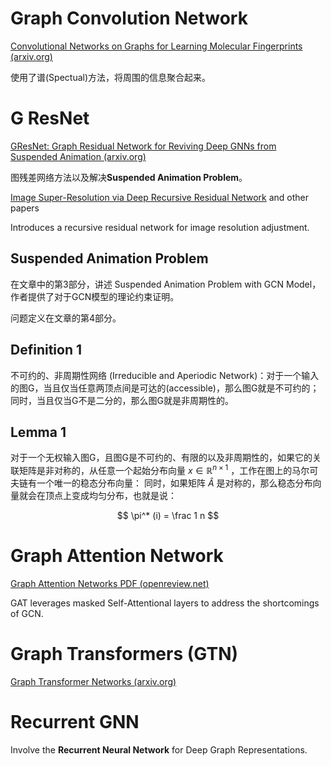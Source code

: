 # Graph Convolution Network

[Convolutional Networks on Graphs for Learning Molecular Fingerprints (arxiv.org)](https://arxiv.org/abs/1509.09292)

使用了谱(Spectual)方法，将周围的信息聚合起来。

# G ResNet

[GResNet: Graph Residual Network for Reviving Deep GNNs from Suspended Animation (arxiv.org)](https://arxiv.org/abs/1909.05729)

图残差网络方法以及解决**Suspended Animation Problem**。

[Image Super-Resolution via Deep Recursive Residual Network](https://ieeexplore.ieee.org/stamp/stamp.jsp?tp=&arnumber=8099781) and other papers

Introduces a recursive residual network for image resolution adjustment.

## Suspended Animation Problem

在文章中的第3部分，讲述 Suspended Animation Problem with GCN Model，作者提供了对于GCN模型的理论约束证明。

问题定义在文章的第4部分。

## Definition 1

不可约的、非周期性网络 (Irreducible and Aperiodic Network)：对于一个输入的图G，当且仅当任意两顶点间是可达的(accessible)，那么图G就是不可约的；同时，当且仅当G不是二分的，那么图G就是非周期性的。

## Lemma 1

对于一个无权输入图G，且图G是不可约的、有限的以及非周期性的，如果它的关联矩阵是非对称的，从任意一个起始分布向量 $x \in \mathbb{R}^{n \times 1}$ ，工作在图上的马尔可夫链有一个唯一的稳态分布向量：
同时，如果矩阵 $\hat A$ 是对称的，那么稳态分布向量就会在顶点上变成均匀分布，也就是说：

$$
\pi^* (i) = \frac 1 n
$$

# Graph Attention Network

[Graph Attention Networks PDF (openreview.net)](https://openreview.net/pdf?id=rJXMpikCZ)

GAT leverages masked Self-Attentional layers to address the shortcomings of GCN.

# Graph Transformers (GTN)

[Graph Transformer Networks (arxiv.org)](https://arxiv.org/abs/1911.06455)

# Recurrent GNN

Involve the **Recurrent Neural Network** for Deep Graph Representations.
